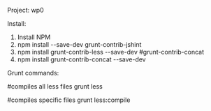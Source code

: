Project: wp0


Install:
1. Install NPM
2. npm install --save-dev grunt-contrib-jshint
3. npm install grunt-contrib-less --save-dev
#grunt-contrib-concat
4. npm install grunt-contrib-concat --save-dev


Grunt commands:

#compiles all less files
grunt less

#compiles specific files
grunt less:compile


